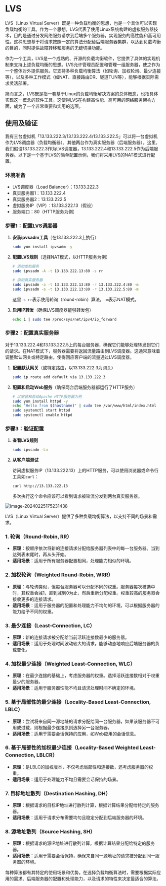 # LVS

LVS（Linux Virtual Server）既是一种负载均衡的思想，也是一个具体可以实现负载均衡的工具。作为一个思想，LVS代表了使用Linux系统构建的虚拟服务器技术，目的是通过分发网络服务请求到后端多个服务器，实现服务的高性能和高可用性。这种思想基于将请求按照一定的算法分配给后端服务器集群，以达到负载均衡的目的，同时提供故障转移和服务的无缝切换功能。

作为一个工具，LVS是一个成熟的、开源的负载均衡软件，它提供了具体的实现机制来支持上述负载均衡的思想。LVS允许管理员配置和管理一组服务器，使之作为一个整体对外提供服务。它支持多种负载均衡算法（如轮询、加权轮询、最少连接等），以及多种工作模式（如NAT、直接路由DR、隧道TUN等），能够根据实际需求灵活部署。

简而言之，LVS既是指一套基于Linux的负载均衡解决方案的总体概念，也指具体实现这一概念的软件工具。这使得LVS在构建高性能、高可用的网络服务架构方面，成为了一个非常重要和实用的选项。

## 使用及验证

我有三台虚拟机「13.133.222.3/13.133.222.4/13.133.222.5」可以将一台虚拟机作为LVS调度器（负载均衡器），其他两台作为真实服务器（后端服务器）。这里，我们假设13.133.222.3作为LVS调度器，13.133.222.4和13.133.222.5作为后端服务器。以下是一个基于LVS的简单配置示例，我们将采用LVS的NAT模式进行配置。

### 环境准备

- LVS调度器（Load Balancer）：13.133.222.3
- 真实服务器1：13.133.222.4
- 真实服务器2：13.133.222.5
- 虚拟服务IP（VIP）：13.133.222.13（假设）
- 服务端口：80（HTTP服务为例）

### 步骤1：配置LVS调度器

1. **安装ipvsadm工具**（在13.133.222.3上执行）

   ```bash
   sudo yum install ipvsadm -y
   ```

2. **配置LVS规则**（选择NAT模式，以HTTP服务为例）

   ```bash
   # 添加虚拟服务
   sudo ipvsadm -A -t 13.133.222.13:80 -s rr
   
   # 添加真实服务器
   sudo ipvsadm -a -t 13.133.222.13:80 -r 13.133.222.4:80 -m
   sudo ipvsadm -a -t 13.133.222.13:80 -r 13.133.222.5:80 -m
   ```

   这里`-s rr`表示使用轮询（round-robin）算法，`-m`表示NAT模式。

3. **启用IP转发**（确保LVS调度器能够转发包）

   ```bash
   echo 1 | sudo tee /proc/sys/net/ipv4/ip_forward
   ```

### 步骤2：配置真实服务器

对于13.133.222.4和13.133.222.5上的每台服务器，确保它们能够处理转发到它们的请求。在NAT模式下，服务器需要将返回流量路由到LVS调度器。这通常意味着调整默认网关或特定路由，使得回应客户端的流量通过LVS调度器。

1. **配置默认网关**（或特定路由，以13.133.222.3为网关）

   ```bash
   sudo ip route add default via 13.133.222.3
   ```

2. **配置和启动Web服务**（确保两台后端服务器都运行了HTTP服务）

   ```bash
   # 以安装和启动Apache HTTP服务器为例
   sudo yum install httpd -y
   echo "Hello from $(hostname)" | sudo tee /var/www/html/index.html
   sudo systemctl start httpd
   sudo systemctl enable httpd
   ```

### 步骤3：验证配置

1. **查看LVS规则**

   ```bash
   sudo ipvsadm -Ln
   ```

2. **从客户端测试**

   访问虚拟服务IP（13.133.222.13）上的HTTP服务，可以使用浏览器或命令行工具如`curl`：

   ```bash
   curl http://13.133.222.13
   ```

   多次执行这个命令应该可以看到请求被轮流分发到两台真实服务器。

![image-20240225175231438](https://wangigor-typora-images.oss-cn-chengdu.aliyuncs.com/image-20240225175231438.png)



LVS（Linux Virtual Server）提供了多种负载均衡算法，以支持不同的场景和需求。

### 1. 轮询（Round-Robin, RR）

- **原理**：按顺序依次将新的连接请求分配给服务器列表中的每一台服务器。当到达列表末尾时，再从头开始。
- **适用场景**：适用于所有服务器配置相同，处理能力相似的环境。

### 2. 加权轮询（Weighted Round-Robin, WRR）

- **原理**：与轮询类似，但每台服务器可以分配不同的权重。服务器每次被选中时，其权重会减1，直到减到0为止，然后重新分配权重。权重较高的服务器会接收更多的连接请求。
- **适用场景**：适用于服务器的配置和处理能力不均匀的环境，可以根据服务器的能力给予不同的权重。

### 3. 最少连接（Least-Connection, LC）

- **原理**：新的连接请求被分配给当前活跃连接数最少的服务器。
- **适用场景**：适用于处理时间波动较大的请求，能够动态地响应后端服务器的负载变化。

### 4. 加权最少连接（Weighted Least-Connection, WLC）

- **原理**：在最少连接的基础上，考虑服务器的权重。选择活跃连接数相对于权重最少的服务器。
- **适用场景**：适用于服务器性能不均且请求处理时间不确定的环境。

### 5. 基于局部性的最少连接（Locality-Based Least-Connection, LBLC）

- **原理**：尝试将来自同一源地址的请求分配给同一台服务器，如果该服务器不可用或过载，则根据最少连接原则选择另一台服务器。
- **适用场景**：适用于需要会话保持的应用，如Web应用的会话信息。

### 6. 基于局部性的加权最少连接（Locality-Based Weighted Least-Connection, LBLCR）

- **原理**：是LBLC的加权版本，不仅考虑局部性和连接数，还考虑服务器的权重。
- **适用场景**：适用于处理能力不均且需要会话保持的场景。

### 7. 目标地址散列（Destination Hashing, DH）

- **原理**：根据请求的目标IP地址进行散列计算，根据计算结果分配给特定的服务器。
- **适用场景**：适用于请求分布需要均匀且稳定分配到后端服务器的环境。

### 8. 源地址散列（Source Hashing, SH）

- **原理**：根据请求的源IP地址进行散列计算，根据计算结果分配给特定的服务器。
- **适用场景**：适用于需要会话保持，确保来自同一源地址的请求被分配到同一服务器的环境。

每种算法都有其特定的使用场景和优势。在选择负载均衡算法时，需要根据实际应用的需求、后端服务器的配置和处理能力，以及请求的特性来决定最适合的算法。